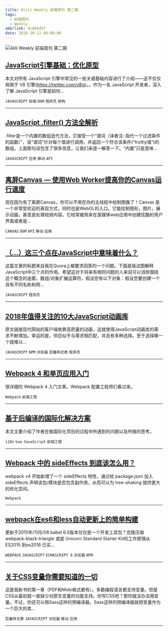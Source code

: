 ```yaml
---
title: Alili Weekly 前端周刊 第二期
tags:
  - 前端周刊
  - Weekly
abbrlink: dc884d5f
date: 2018-10-12 00:00:00
---
```

![Alili Weekly 前端周刊 第二期](/images/github_61.png)
##   [JavaScript引擎基础：优化原型](https://www.zcfy.cc/article/javascript-engine-fundamentals-optimizing-prototypes)  
 
本文对所有 JavaScript 引擎中常见的一些关键基础内容进行了介绍——这不仅仅局限于 V8 引擎(https://twitter.com/v8js)。。作为一名 JavaScript 开发者，深入了解 JavaScript 引擎是如何... 

`JAVASCRIPT` `前端` `DOM` `程序员` `架构` 


---
##   [JavaScript .filter() 方法全解析](https://www.zcfy.cc/article/level-up-your-filter-game)  
 
.filter是一个内置的数组迭代方法，它接受一个“谓词（译者注: 指代一个过滤条件的函数）”，该“谓词”针对每个值进行调用，并返回一个符合该条件(“truthy值”)的数组。上面那句话包含了很多信息，让我们来逐一解答一下。“内置”只是意味... 

`JAVASCRIPT` `应用` `移动` `API` 


---
##   [离屏Canvas — 使用Web Worker提高你的Canvas运行速度](https://www.zcfy.cc/article/offscreencanvas-speed-up-your-canvas-operations-with-a-web-worker)  
 
现在因为有了离屏Canvas，你可以不用在你的主线程中绘制图像了！Canvas 是一个非常受欢迎的表现方式，同时也是WebGL的入口。它能绘制图形，图片，展示动画，甚至是处理视频内容。它经常被用来在富媒体web应用中创建炫酷的用户界面或者是... 

`CANVAS` `DOM` `API` `移动` `应用` 


---
##   [（...）这三个点在JavaScript中意味着什么？](https://www.zcfy.cc/article/what-do-the-three-dots-mean-in-javascript)  
 
这篇文章的标题来自我在Quora上被要求回答的一个问题。下面是我试图解释JavaScript中三个点的作用。希望这对于将来有相同问题的人来说可以消除围绕这个概念的迷雾。数组/对象扩展运算符。假设您有以下对象：假设您要创建一个具有不同名称和网... 

`JAVASCRIPT` `程序员` 


---
##   [2018年值得关注的10大JavaScript动画库](https://www.zcfy.cc/article/10-javascript-animation-libraries-to-follow-in-2018)  
 
原文链接现代网站的客户端依靠高质量的动画，这就使得JavaScript动画库的需求不断增加。幸运的是，供应似乎与需求相匹配，并且有多种选择。至于选择哪一个就难以... 

`JAVASCRIPT` `NPM` `浏览器` `层叠样式表` `程序员` 


---
##   [Webpack 4 和单页应用入门](https://juejin.im/entry/5b63eb8bf265da0f98317441)  
 
很详细的 Webpack 4 入门文章。Webpack 配置工程师们看过来。 

`Webpack` `前端工程` 


---
##   [基于后编译的国际化解决方案](https://juejin.im/post/5b47148c518825196b01ca3a)  
 
本文主要介绍了作者在做国际化项目的过程中所遇到的问题以及所做的思考。 

`i18n` `Vue` `JavaScript` `前端工程` 


---
##   [Webpack 中的 sideEffects 到底该怎么用？](https://zhuanlan.zhihu.com/p/40052192)  
 
webpack v4 开始新增了一个 sideEffects 特性，通过给 package.json 加入 sideEffects 声明该包/模块是否包含副作用，从而可以为 tree-shaking 提供更大的优化空间。 

`Webpack` 


---
##   [webpack在es6和less自动更新上的简单构建](https://www.zcfy.cc/article/webpack-made-simple-building-es6-less-with-autorefresh)  
 
更新于2015年/11月/08 babel 6.0版本仅仅是一个开发工具包？克隆压缩 webpack-black-triangle 或是 Unicorn Standard Starter Kit的工作原理从ES2015 到es2016 已实... 

`WEBPACK` `JAVASCRIPT` `ECMASCRIPT 6` `浏览器` `NPM` 


---
##   [关于CSS变量你需要知道的一切](https://www.zcfy.cc/article/everything-you-need-to-know-about-css-variables)  
 
这是我新书的第一章（PDF和Mobi格式都有）。多数编程语言都支持变量。但是CSS从最初就一直缺少对原生变量的功能支持。你写CSS吧？那你就没办法用变量。不过，你还可以用Sass这样的预编译器。Sass这样的预编译器就把变量作为一个巨大的卖... 

`层叠样式表` `JAVASCRIPT` `浏览器` `移动` `应用` 


---

